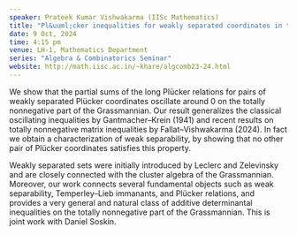 ```yaml
---
speaker: Prateek Kumar Vishwakarma (IISc Mathematics)
title: "Pl&uuml;cker inequalities for weakly separated coordinates in the TNN Grassmannian"
date: 9 Oct, 2024
time: 4:15 pm
venue: LH-1, Mathematics Department
series: "Algebra & Combinatorics Seminar"
website: http://math.iisc.ac.in/~khare/algcomb23-24.html
---
```


We show that the partial sums of the long Pl&uuml;cker relations for
pairs of weakly separated Pl&uuml;cker coordinates oscillate around 0 on
the totally nonnegative part of the Grassmannian. Our result generalizes
the classical oscillating inequalities by Gantmacher&ndash;Krein (1941)
and recent results on totally nonnegative matrix inequalities by
Fallat&ndash;Vishwakarma (2024). In fact we obtain a characterization of
weak separability, by showing that no other pair of Pl&uuml;cker
coordinates satisfies this property.

Weakly separated sets were initially introduced by Leclerc and Zelevinsky
and are closely connected with the cluster algebra of the Grassmannian.
Moreover, our work connects several fundamental objects such as weak
separability, Temperley&ndash;Lieb immanants, and Pl&uuml;cker relations,
and provides a very general and natural class of additive determinantal
inequalities on the totally nonnegative part of the Grassmannian. This is
joint work with Daniel Soskin.
